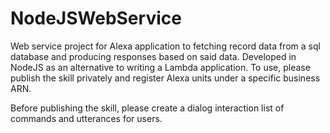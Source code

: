 # NodeJSWebService

Web service project for Alexa application to fetching record data from a sql database and producing responses based on said data.
Developed in NodeJS as an alternative to writing a Lambda application.
To use, please publish the skill privately and register Alexa units under a specific business ARN.

Before publishing the skill, please create a dialog interaction list of commands and utterances for users.

